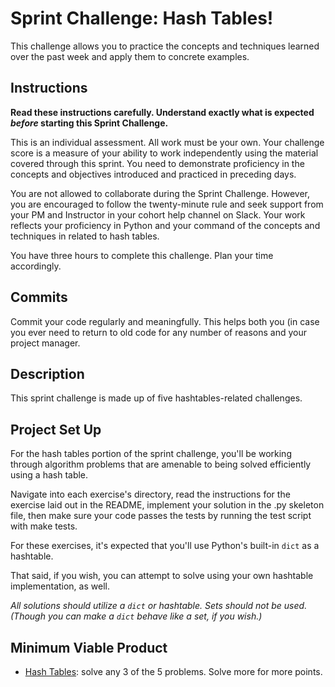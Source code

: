 # Sprint Challenge: Hash Tables!

This challenge allows you to practice the concepts and techniques
learned over the past week and apply them to concrete examples.

## Instructions

**Read these instructions carefully. Understand exactly what is expected
_before_ starting this Sprint Challenge.**

This is an individual assessment. All work must be your own. Your
challenge score is a measure of your ability to work independently using
the material covered through this sprint. You need to demonstrate
proficiency in the concepts and objectives introduced and practiced in
preceding days.

You are not allowed to collaborate during the Sprint Challenge. However,
you are encouraged to follow the twenty-minute rule and seek support
from your PM and Instructor in your cohort help channel on Slack. Your
work reflects your proficiency in Python and your command of the
concepts and techniques in related to hash tables.

You have three hours to complete this challenge. Plan your time
accordingly.

## Commits

Commit your code regularly and meaningfully. This helps both you (in
case you ever need to return to old code for any number of reasons and
your project manager.

## Description

This sprint challenge is made up of five hashtables-related challenges.

## Project Set Up

For the hash tables portion of the sprint challenge, you'll be working
through algorithm problems that are amenable to being solved efficiently
using a hash table.

Navigate into each exercise's directory, read the instructions for the
exercise laid out in the README, implement your solution in the .py
skeleton file, then make sure your code passes the tests by running the
test script with make tests.

For these exercises, it's expected that you'll use Python's built-in
`dict` as a hashtable.

That said, if you wish, you can attempt to solve using your own
hashtable implementation, as well.

*All solutions should utilize a `dict` or hashtable. Sets should not be
used. (Though you can make a `dict` behave like a set, if you wish.)*

## Minimum Viable Product

* [Hash
  Tables](https://github.com/LambdaSchool/Sprint-Challenge--Hash-BC/tree/master/hashtables):
  solve any 3 of the 5 problems. Solve more for more points.

